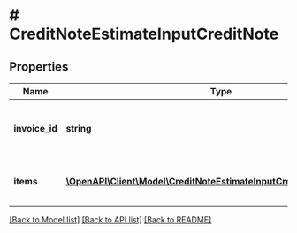 # # CreditNoteEstimateInputCreditNote

## Properties

Name | Type | Description | Notes
------------ | ------------- | ------------- | -------------
**invoice_id** | **string** | The invoice unique identifier, created by Lago. |
**items** | [**\OpenAPI\Client\Model\CreditNoteEstimateInputCreditNoteItemsInner[]**](CreditNoteEstimateInputCreditNoteItemsInner.md) | The list of credit note’s items. |

[[Back to Model list]](../../README.md#models) [[Back to API list]](../../README.md#endpoints) [[Back to README]](../../README.md)
